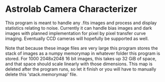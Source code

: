 # Astrolab Camera Characterizer
This program is meant to handle any .fits images and process and display statistics relating to noise. Currently it can handle bias images and dark images with planned implementation for pixel by pixel transfer curve imaging. Eventually CCD cameras will hopefully be supported as well.

Note that because these image files are very large this program stores the stack of images as a numpy memorymap in whatever folder this program is stored. For 1000 2048x2048 16 bit images, this takes up 32 GiB of space, and that space should scale linearly with those dimensions. This map is deleted after the program runs, so let it finish or you will have to manually delete this 'stack.memorymap' file.
